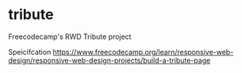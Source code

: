 # tribute
Freecodecamp's RWD Tribute project

Speicifcation
https://www.freecodecamp.org/learn/responsive-web-design/responsive-web-design-projects/build-a-tribute-page
